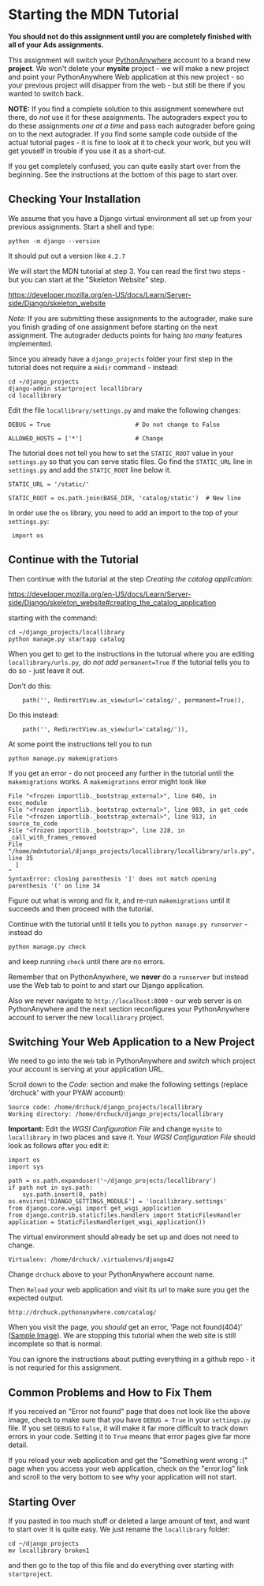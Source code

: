 Starting the MDN Tutorial
=========================

__You should not do this assignment until you are completely finished with all
of your Ads assignments.__

This assignment will switch your
<a href="https://www.pythonanywhere.com" target="_blank">PythonAnywhere</a>
account to a brand new <b>project</b>.  We won't delete your <b>mysite</b>
project - we will make a new project and point your PythonAnywhere Web application at
this new project - so your previous project will disapper from the web - but
still be there if you wanted to switch back.

__NOTE:__ If you find a complete solution to this assignment somewhere out there, do
*not* use it for these assignments.  The autograders expect you to do these assignments
*one at a time* and pass each autograder before going on to the next autograder.  If you find
some sample code outside of the actual tutorial pages - it is fine to look at it to check your
work, but you will get youself in trouble if you use it as a short-cut.

If you get completely confused, you can quite easily start over from the beginning.  See
the instructions at the bottom of this page to start over.

Checking Your Installation
--------------------------

We assume that you have a Django virtual environment all set up from your
previous assignments.  Start a shell and type:

    python -m django --version

It should put out a version like `4.2.7`

We will start the MDN tutorial at step 3.  You can read the first two steps -
but you can start at the "Skeleton Website" step.

https://developer.mozilla.org/en-US/docs/Learn/Server-side/Django/skeleton_website

*Note:* If you are submitting these assignments to the autograder, make sure you finish
grading of one assignment before starting on the next assignment.  The autograder deducts
points for haing *too many* features implemented.

Since you already have a `django_projects` folder your first step in the tutorial does
not require a `mkdir` command - instead:

    cd ~/django_projects
    django-admin startproject locallibrary
    cd locallibrary

Edit the file `locallibrary/settings.py` and make the following changes:

    DEBUG = True                        # Do not change to False

    ALLOWED_HOSTS = ['*']               # Change

The tutorial does not tell you how to set the `STATIC_ROOT` value in your `settings.py`
so that you can serve static files.  Go find the `STATIC_URL` line in `settings.py` 
and add the `STATIC_ROOT` line below it.

    STATIC_URL = '/static/'

    STATIC_ROOT = os.path.join(BASE_DIR, 'catalog/static')  # New line

In order use the `os` library, you need to add an import to the top of your `settings.py`:

     import os


Continue with the Tutorial
--------------------------

Then continue with the tutorial at the step *Creating the catalog application*:

https://developer.mozilla.org/en-US/docs/Learn/Server-side/Django/skeleton_website#creating_the_catalog_application

starting with the command:

    cd ~/django_projects/locallibrary
    python manage.py startapp catalog

When you get to get to the instructions in the tutorual where you are
editing `locallibrary/urls.py`, *do not add* `permanent=True`
if the tutorial tells you to do so - just leave it out. 

Don't do this:

        path('', RedirectView.as_view(url='catalog/', permanent=True)),

Do this instead:

        path('', RedirectView.as_view(url='catalog/')),

At some point the instructions tell you to run

	python manage.py makemigrations

If you get an error - do not proceed any further in the tutorial until the `makemigrations`
works.  A `makemigrations` error might look like

    File "<frozen importlib._bootstrap_external>", line 846, in exec_module
    File "<frozen importlib._bootstrap_external>", line 983, in get_code
    File "<frozen importlib._bootstrap_external>", line 913, in source_to_code
    File "<frozen importlib._bootstrap>", line 228, in _call_with_frames_removed
    File "/home/mdntutorial/django_projects/locallibrary/locallibrary/urls.py", line 35
      ]
    ^
    SyntaxError: closing parenthesis ']' does not match opening parenthesis '(' on line 34

Figure out what is wrong and fix it, and re-run `makemigrations` until it succeeds and then
proceed with the tutorial.

Continue with the tutorial until it tells you to `python manage.py runserver` - instead do

	python manage.py check

and keep running `check` until there are no errors.

Remember that on PythonAnywhere, we __never__ do a `runserver` but instead use the Web
tab to point to and start our Django application.

Also we never navigate to `http://localhost:8000` - our web server is on PythonAnywhere and the next
section reconfigures your PythonAnywhere account to server the new `locallibrary` project.

Switching Your Web Application to a New Project
-----------------------------------------------

We need to go into the `Web` tab in PythonAnywhere and *switch* which project your
account is serving at your application URL.

Scroll down to the *Code:* section and make the following settings (replace 'drchuck'
with your PYAW account):

    Source code: /home/drchuck/django_projects/locallibrary
    Working directory: /home/drchuck/django_projects/locallibrary

**Important:** Edit the *WGSI Configuration File* and change `mysite` to `locallibrary` in two places
and save it.  Your *WGSI Configuration File* should look as follows after you edit it:

    import os
    import sys

    path = os.path.expanduser('~/django_projects/locallibrary')
    if path not in sys.path:
        sys.path.insert(0, path)
    os.environ['DJANGO_SETTINGS_MODULE'] = 'locallibrary.settings'
    from django.core.wsgi import get_wsgi_application
    from django.contrib.staticfiles.handlers import StaticFilesHandler
    application = StaticFilesHandler(get_wsgi_application())

The virtual environment should already be set up and does not need to change.

    Virtualenv: /home/drchuck/.virtualenvs/django42

Change `drchuck` above to your PythonAnywhere account name.

Then `Reload` your web application and visit its url to make sure you get the expected output.

    http://drchuck.pythonanywhere.com/catalog/

When you visit the page,
you *should* get an error, 'Page not found(404)'
(<a href="paw_skeleton/webapp_final.png" target="_blank">Sample Image</a>).
We are stopping this tutorial when the web site is still incomplete so that is normal.

You can ignore the instructions about putting everything in a github repo - it is not requried for this assignment.

Common Problems and How to Fix Them
-----------------------------------

If you received an "Error not found" page that does not look like the above image,
check to make sure that you have `DEBUG = True` in your `settings.py` file.  If you
set `DEBUG` to `False`, it will make it far more difficult to track down errors in
your code.  Setting it to `True` means that error pages give far more detail.

If you reload your web application and get the "Something went wrong :("
page when you access your web application, check on the "error.log" link
and scroll to the very bottom to see why your application will not start.

Starting Over
-------------

If you pasted in too much stuff or deleted a large amount of text, and want to start over
it is quite easy.  We just rename the `locallibrary` folder:

	cd ~/django_projects
    mv locallibrary broken1

and then go to the top of this file and do everything over starting with `startproject`.
